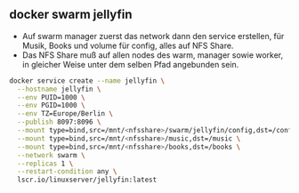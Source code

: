 ## docker swarm jellyfin

- Auf swarm manager zuerst das network dann den service erstellen, für Musik, Books und volume für config, alles auf NFS Share.
- Das NFS Share muß auf allen nodes des warm, manager sowie worker, in gleicher Weise unter dem selben Pfad angebunden sein. 
```bash
docker service create --name jellyfin \
  --hostname jellyfin \
  --env PUID=1000 \
  --env PGID=1000 \
  --env TZ=Europe/Berlin \
  --publish 8097:8096 \
  --mount type=bind,src=/mnt/<nfsshare>/swarm/jellyfin/config,dst=/config \
  --mount type=bind,src=/mnt/<nfsshare>/music,dst=/music \
  --mount type=bind,src=/mnt/<nfsshare>/books,dst=/books \
  --network swarm \
  --replicas 1 \
  --restart-condition any \
  lscr.io/linuxserver/jellyfin:latest
  ```